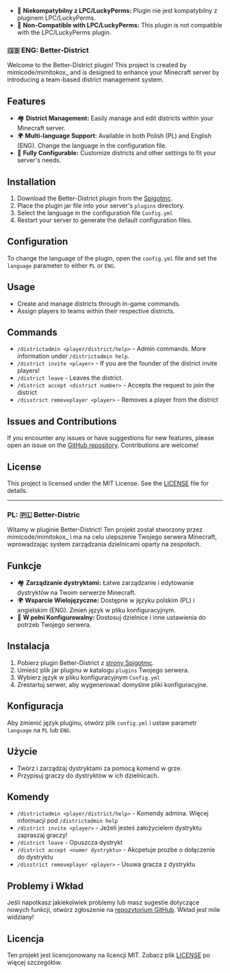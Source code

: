
- 🚫 **Niekompatybilny z LPC/LuckyPerms:** Plugin nie jest kompatybilny z pluginem LPC/LuckyPerms.
- 🚫 **Non-Compatible with LPC/LuckyPerms:** This plugin is not compatible with the LPC/LuckyPerms plugin.


### 🇬🇧 ENG: Better-District 

Welcome to the Better-District plugin! This project is created by mimicode/mimitokox_ and is designed to enhance your Minecraft server by introducing a team-based district management system.

## Features
- 🏘️ **District Management:** Easily manage and edit districts within your Minecraft server.
- 🌍 **Multi-language Support:** Available in both Polish (PL) and English (ENG). Change the language in the configuration file.
- 🔧 **Fully Configurable:** Customize districts and other settings to fit your server's needs.

## Installation
1. Download the Better-District plugin from the [Spigotmc](#).
2. Place the plugin jar file into your server's `plugins` directory.
3. Select the language in the configuration file `Config.yml` 
4. Restart your server to generate the default configuration files.

## Configuration
To change the language of the plugin, open the `config.yml` file and set the `language` parameter to either `PL` or `ENG`.

## Usage
- Create and manage districts through in-game commands.
- Assign players to teams within their respective districts.

## Commands
- `/districtadmin <player/district/help>` - Admin commands. More information under `/districtadmin help`.
- `/district invite <player>` - If you are the founder of the district invite players!
- `/district leave` - Leaves the district.
- `/district accept <district number>` - Accepts the request to join the district
- `/disstrict removeplayer <player>` - Removes a player from the district

## Issues and Contributions
If you encounter any issues or have suggestions for new features, please open an issue on the [GitHub repository](#). Contributions are welcome!

## License
This project is licensed under the MIT License. See the [LICENSE](#) file for details.

---

### PL: 🇵🇱 Better-Distric

Witamy w pluginie Better-District! Ten projekt został stworzony przez mimicode/mimitokox_ i ma na celu ulepszenie Twojego serwera Minecraft, wprowadzając system zarządzania dzielnicami oparty na zespołach.

## Funkcje
- 🏘️ **Zarządzanie dystryktami:** Łatwe zarządzanie i edytowanie dystryktów na Twoim serwerze Minecraft.
- 🌍 **Wsparcie Wielojęzyczne:** Dostępne w języku polskim (PL) i angielskim (ENG). Zmień język w pliku konfiguracyjnym.
- 🔧 **W pełni Konfigurowalny:** Dostosuj dzielnice i inne ustawienia do potrzeb Twojego serwera.

## Instalacja
1. Pobierz plugin Better-District z [strony Spigotmc](#).
2. Umieść plik jar pluginu w katalogu `plugins` Twojego serwera.
3. Wybierz język w pliku konfiguracyjnym `Config.yml`
4. Zrestartuj serwer, aby wygenerować domyślne pliki konfiguracyjne.


## Konfiguracja
Aby zmienić język pluginu, otwórz plik `config.yml` i ustaw parametr `language` na `PL` lub `ENG`.

## Użycie
- Twórz i zarządzaj dystryktami za pomocą komend w grze.
- Przypisuj graczy do dystryktów w ich dzielnicach.

## Komendy
- `/districtadmin <player/district/help>` - Komendy admina. Więcej informacji pod `/districtadmin help`
- `/district invite <player>` - Jeżeli jesteś założycielem dystryktu zapraszaj graczy!
- `/district leave` - Opuszcza dystrykt
- `/district accept <numer dystryktu>` - Akcpetuje prozbe o dołączenie do dystryktu
- `/disstrict removeplayer <player>` - Usuwa gracza z dystryktu

## Problemy i Wkład
Jeśli napotkasz jakiekolwiek problemy lub masz sugestie dotyczące nowych funkcji, otwórz zgłoszenie na [repozytorium GitHub](#). Wkład jest mile widziany!

## Licencja
Ten projekt jest licencjonowany na licencji MIT. Zobacz plik [LICENSE](#) po więcej szczegółów.
